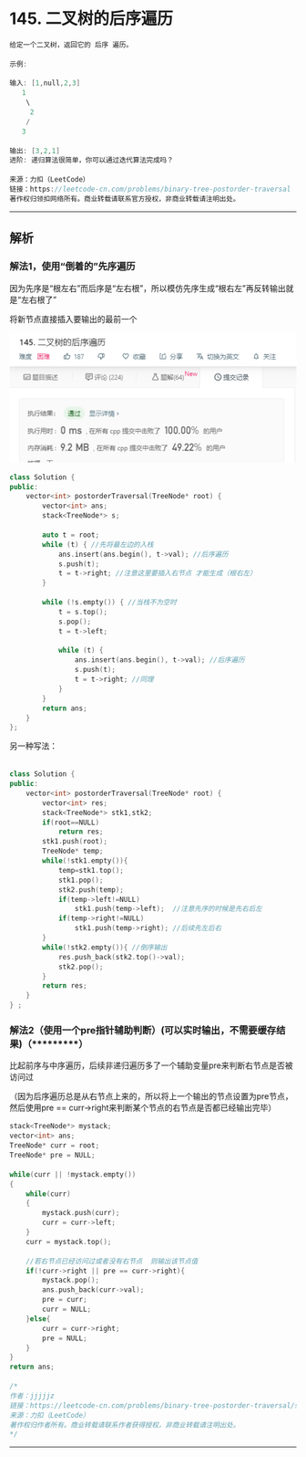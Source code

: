 # 145. 二叉树的后序遍历

```c++
给定一个二叉树，返回它的 后序 遍历。

示例:

输入: [1,null,2,3]  
   1
    \
     2
    /
   3 

输出: [3,2,1]
进阶: 递归算法很简单，你可以通过迭代算法完成吗？

来源：力扣（LeetCode）
链接：https://leetcode-cn.com/problems/binary-tree-postorder-traversal
著作权归领扣网络所有。商业转载请联系官方授权，非商业转载请注明出处。
```

---

## 解析

### 解法1，使用“倒着的”先序遍历

因为先序是“根左右”而后序是“左右根”，所以模仿先序生成“根右左”再反转输出就是“左右根了”

将新节点直接插入要输出的最前一个

![mg](./1.bmp)

```c++
class Solution {
public:
	vector<int> postorderTraversal(TreeNode* root) {
		vector<int> ans;
		stack<TreeNode*> s;

		auto t = root;
		while (t) { //先将最左边的入栈
			ans.insert(ans.begin(), t->val); //后序遍历
			s.push(t);
			t = t->right; //注意这里要插入右节点 才能生成（根右左）
		}

		while (!s.empty()) { //当栈不为空时
			t = s.top();
			s.pop();
			t = t->left;

			while (t) {
				ans.insert(ans.begin(), t->val); //后序遍历
				s.push(t);
				t = t->right; //同理
			}
		}
		return ans;
	}
};
```


另一种写法：

```C++

class Solution {
public:
    vector<int> postorderTraversal(TreeNode* root) {
        vector<int> res;
        stack<TreeNode*> stk1,stk2;
        if(root==NULL)
            return res;
        stk1.push(root);
        TreeNode* temp;
        while(!stk1.empty()){
            temp=stk1.top();
            stk1.pop();
            stk2.push(temp);
            if(temp->left!=NULL)
                stk1.push(temp->left);  //注意先序的时候是先右后左
            if(temp->right!=NULL)
                stk1.push(temp->right); //后续先左后右
        }
        while(!stk2.empty()){ //倒序输出
            res.push_back(stk2.top()->val);
            stk2.pop();
        }
        return res;
    }
} ;

```

### 解法2（使用一个pre指针辅助判断）(可以实时输出，不需要缓存结果)（*********）


比起前序与中序遍历，后续非递归遍历多了一个辅助变量pre来判断右节点是否被访问过

（因为后序遍历总是从右节点上来的，所以将上一个输出的节点设置为pre节点，然后使用pre == curr->right来判断某个节点的右节点是否都已经输出完毕）

```C++
stack<TreeNode*> mystack;
vector<int> ans;
TreeNode* curr = root;
TreeNode* pre = NULL;

while(curr || !mystack.empty())
{
    while(curr)
    {
        mystack.push(curr);
        curr = curr->left;
    }
    curr = mystack.top();
    
    //若右节点已经访问过或者没有右节点  则输出该节点值
    if(!curr->right || pre == curr->right){
        mystack.pop();
        ans.push_back(curr->val);    
        pre = curr;
        curr = NULL;
    }else{
        curr = curr->right;
        pre = NULL;
    }
}
return ans;

/*
作者：jjjjjz
链接：https://leetcode-cn.com/problems/binary-tree-postorder-traversal/solution/c-by-jjjjjz-2/
来源：力扣（LeetCode）
著作权归作者所有。商业转载请联系作者获得授权，非商业转载请注明出处。
*/
```

---



